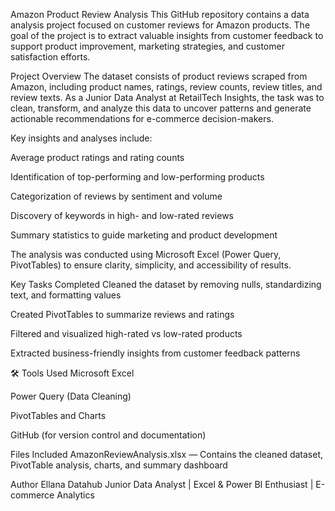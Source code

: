  Amazon Product Review Analysis
This GitHub repository contains a data analysis project focused on customer reviews for Amazon products. The goal of the project is to extract valuable insights from customer feedback to support product improvement, marketing strategies, and customer satisfaction efforts.

 Project Overview
The dataset consists of product reviews scraped from Amazon, including product names, ratings, review counts, review titles, and review texts. As a Junior Data Analyst at RetailTech Insights, the task was to clean, transform, and analyze this data to uncover patterns and generate actionable recommendations for e-commerce decision-makers.

Key insights and analyses include:

Average product ratings and rating counts

Identification of top-performing and low-performing products

Categorization of reviews by sentiment and volume

Discovery of keywords in high- and low-rated reviews

Summary statistics to guide marketing and product development

The analysis was conducted using Microsoft Excel (Power Query, PivotTables) to ensure clarity, simplicity, and accessibility of results.

 Key Tasks Completed
Cleaned the dataset by removing nulls, standardizing text, and formatting values

Created PivotTables to summarize reviews and ratings

Filtered and visualized high-rated vs low-rated products

Extracted business-friendly insights from customer feedback patterns

🛠 Tools Used
Microsoft Excel

Power Query (Data Cleaning)

PivotTables and Charts

GitHub (for version control and documentation)

 Files Included
AmazonReviewAnalysis.xlsx — Contains the cleaned dataset, PivotTable analysis, charts, and summary dashboard

 Author
Ellana Datahub
Junior Data Analyst |
Excel & Power BI Enthusiast 
| E-commerce Analytics



